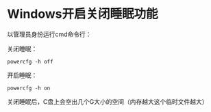 # Windows开启关闭睡眠功能

以管理员身份运行cmd命令行：

关闭睡眠：

    powercfg -h off

开启睡眠：

    powercfg -h on

关闭睡眠后，C盘上会空出几个G大小的空间（内存越大这个临时文件越大）
